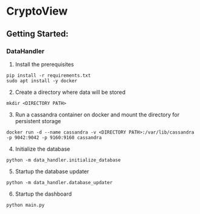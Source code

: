 # CryptoView

## Getting Started:

### DataHandler

1. Install the prerequisites
```console
pip install -r requirements.txt
sudo apt install -y docker
```
2. Create a directory where data will be stored
```console
mkdir <DIRECTORY PATH>
```
3. Run a cassandra container on docker and mount the directory for persistent storage
```console
docker run -d --name cassandra -v <DIRECTORY PATH>:/var/lib/cassandra -p 9042:9042 -p 9160:9160 cassandra
```
4. Initialize the database
```console
python -m data_handler.initialize_database
```
5. Startup the database updater
```console
python -m data_handler.database_updater
```
6. Startup the dashboard
```console
python main.py
```
